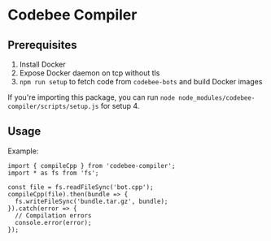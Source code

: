 # Codebee Compiler

## Prerequisites
1. Install Docker
2. Expose Docker daemon on tcp without tls
4. `npm run setup` to fetch code from `codebee-bots` and build Docker images

If you're importing this package, you can run `node node_modules/codebee-compiler/scripts/setup.js` for setup 4.

## Usage
Example:
```
import { compileCpp } from 'codebee-compiler';
import * as fs from 'fs';

const file = fs.readFileSync('bot.cpp');
compileCpp(file).then(bundle => {
  fs.writeFileSync('bundle.tar.gz', bundle);
}).catch(error => {
  // Compilation errors
  console.error(error);
});
```
